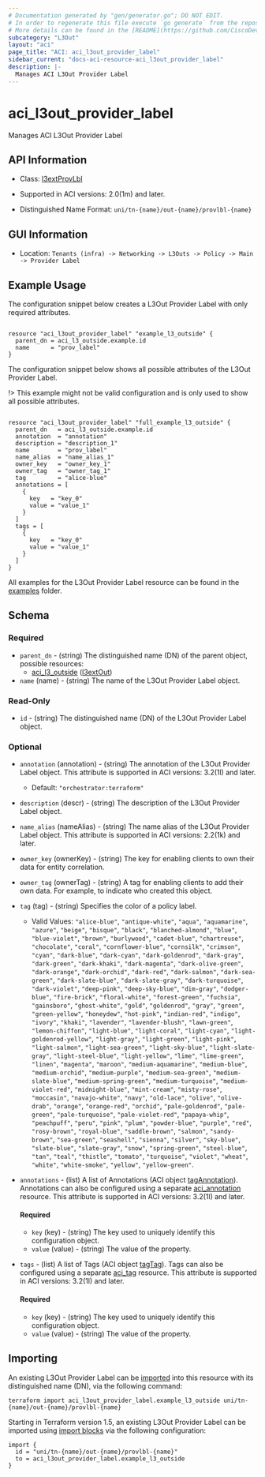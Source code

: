 ```yaml
---
# Documentation generated by "gen/generator.go"; DO NOT EDIT.
# In order to regenerate this file execute `go generate` from the repository root.
# More details can be found in the [README](https://github.com/CiscoDevNet/terraform-provider-aci/blob/master/README.md).
subcategory: "L3Out"
layout: "aci"
page_title: "ACI: aci_l3out_provider_label"
sidebar_current: "docs-aci-resource-aci_l3out_provider_label"
description: |-
  Manages ACI L3Out Provider Label
---
```


# aci_l3out_provider_label #

Manages ACI L3Out Provider Label



## API Information ##

* Class: [l3extProvLbl](https://pubhub.devnetcloud.com/media/model-doc-latest/docs/app/index.html#/objects/l3extProvLbl/overview)

* Supported in ACI versions: 2.0(1m) and later.

* Distinguished Name Format: `uni/tn-{name}/out-{name}/provlbl-{name}`

## GUI Information ##

* Location: `Tenants (infra) -> Networking -> L3Outs -> Policy -> Main -> Provider Label`

## Example Usage ##

The configuration snippet below creates a L3Out Provider Label with only required attributes.

```hcl

resource "aci_l3out_provider_label" "example_l3_outside" {
  parent_dn = aci_l3_outside.example.id
  name      = "prov_label"
}

```
The configuration snippet below shows all possible attributes of the L3Out Provider Label.

!> This example might not be valid configuration and is only used to show all possible attributes.

```hcl

resource "aci_l3out_provider_label" "full_example_l3_outside" {
  parent_dn   = aci_l3_outside.example.id
  annotation  = "annotation"
  description = "description_1"
  name        = "prov_label"
  name_alias  = "name_alias_1"
  owner_key   = "owner_key_1"
  owner_tag   = "owner_tag_1"
  tag         = "alice-blue"
  annotations = [
    {
      key   = "key_0"
      value = "value_1"
    }
  ]
  tags = [
    {
      key   = "key_0"
      value = "value_1"
    }
  ]
}

```

All examples for the L3Out Provider Label resource can be found in the [examples](https://github.com/CiscoDevNet/terraform-provider-aci/tree/master/examples/resources/aci_l3out_provider_label) folder.

## Schema ##

### Required ###

* `parent_dn` - (string) The distinguished name (DN) of the parent object, possible resources:
  - [aci_l3_outside](https://registry.terraform.io/providers/CiscoDevNet/aci/latest/docs/resources/l3_outside) ([l3extOut](https://pubhub.devnetcloud.com/media/model-doc-latest/docs/app/index.html#/objects/l3extOut/overview))
* `name` (name) - (string) The name of the L3Out Provider Label object.

### Read-Only ###

* `id` - (string) The distinguished name (DN) of the L3Out Provider Label object.

### Optional ###

* `annotation` (annotation) - (string) The annotation of the L3Out Provider Label object. This attribute is supported in ACI versions: 3.2(1l) and later.
  - Default: `"orchestrator:terraform"`
* `description` (descr) - (string) The description of the L3Out Provider Label object.
* `name_alias` (nameAlias) - (string) The name alias of the L3Out Provider Label object. This attribute is supported in ACI versions: 2.2(1k) and later.
* `owner_key` (ownerKey) - (string) The key for enabling clients to own their data for entity correlation.
* `owner_tag` (ownerTag) - (string) A tag for enabling clients to add their own data. For example, to indicate who created this object.
* `tag` (tag) - (string) Specifies the color of a policy label.
  - Valid Values: `"alice-blue"`, `"antique-white"`, `"aqua"`, `"aquamarine"`, `"azure"`, `"beige"`, `"bisque"`, `"black"`, `"blanched-almond"`, `"blue"`, `"blue-violet"`, `"brown"`, `"burlywood"`, `"cadet-blue"`, `"chartreuse"`, `"chocolate"`, `"coral"`, `"cornflower-blue"`, `"cornsilk"`, `"crimson"`, `"cyan"`, `"dark-blue"`, `"dark-cyan"`, `"dark-goldenrod"`, `"dark-gray"`, `"dark-green"`, `"dark-khaki"`, `"dark-magenta"`, `"dark-olive-green"`, `"dark-orange"`, `"dark-orchid"`, `"dark-red"`, `"dark-salmon"`, `"dark-sea-green"`, `"dark-slate-blue"`, `"dark-slate-gray"`, `"dark-turquoise"`, `"dark-violet"`, `"deep-pink"`, `"deep-sky-blue"`, `"dim-gray"`, `"dodger-blue"`, `"fire-brick"`, `"floral-white"`, `"forest-green"`, `"fuchsia"`, `"gainsboro"`, `"ghost-white"`, `"gold"`, `"goldenrod"`, `"gray"`, `"green"`, `"green-yellow"`, `"honeydew"`, `"hot-pink"`, `"indian-red"`, `"indigo"`, `"ivory"`, `"khaki"`, `"lavender"`, `"lavender-blush"`, `"lawn-green"`, `"lemon-chiffon"`, `"light-blue"`, `"light-coral"`, `"light-cyan"`, `"light-goldenrod-yellow"`, `"light-gray"`, `"light-green"`, `"light-pink"`, `"light-salmon"`, `"light-sea-green"`, `"light-sky-blue"`, `"light-slate-gray"`, `"light-steel-blue"`, `"light-yellow"`, `"lime"`, `"lime-green"`, `"linen"`, `"magenta"`, `"maroon"`, `"medium-aquamarine"`, `"medium-blue"`, `"medium-orchid"`, `"medium-purple"`, `"medium-sea-green"`, `"medium-slate-blue"`, `"medium-spring-green"`, `"medium-turquoise"`, `"medium-violet-red"`, `"midnight-blue"`, `"mint-cream"`, `"misty-rose"`, `"moccasin"`, `"navajo-white"`, `"navy"`, `"old-lace"`, `"olive"`, `"olive-drab"`, `"orange"`, `"orange-red"`, `"orchid"`, `"pale-goldenrod"`, `"pale-green"`, `"pale-turquoise"`, `"pale-violet-red"`, `"papaya-whip"`, `"peachpuff"`, `"peru"`, `"pink"`, `"plum"`, `"powder-blue"`, `"purple"`, `"red"`, `"rosy-brown"`, `"royal-blue"`, `"saddle-brown"`, `"salmon"`, `"sandy-brown"`, `"sea-green"`, `"seashell"`, `"sienna"`, `"silver"`, `"sky-blue"`, `"slate-blue"`, `"slate-gray"`, `"snow"`, `"spring-green"`, `"steel-blue"`, `"tan"`, `"teal"`, `"thistle"`, `"tomato"`, `"turquoise"`, `"violet"`, `"wheat"`, `"white"`, `"white-smoke"`, `"yellow"`, `"yellow-green"`.
* `annotations` - (list) A list of Annotations (ACI object [tagAnnotation](https://pubhub.devnetcloud.com/media/model-doc-latest/docs/app/index.html#/objects/tagAnnotation/overview)). Annotations can also be configured using a separate [aci_annotation](https://registry.terraform.io/providers/CiscoDevNet/aci/latest/docs/resources/annotation) resource. This attribute is supported in ACI versions: 3.2(1l) and later.
  #### Required ####
  
    * `key` (key) - (string) The key used to uniquely identify this configuration object.
    * `value` (value) - (string) The value of the property.
* `tags` - (list) A list of Tags (ACI object [tagTag](https://pubhub.devnetcloud.com/media/model-doc-latest/docs/app/index.html#/objects/tagTag/overview)). Tags can also be configured using a separate [aci_tag](https://registry.terraform.io/providers/CiscoDevNet/aci/latest/docs/resources/tag) resource. This attribute is supported in ACI versions: 3.2(1l) and later.
  #### Required ####
  
    * `key` (key) - (string) The key used to uniquely identify this configuration object.
    * `value` (value) - (string) The value of the property.

## Importing

An existing L3Out Provider Label can be [imported](https://www.terraform.io/docs/import/index.html) into this resource with its distinguished name (DN), via the following command:

```
terraform import aci_l3out_provider_label.example_l3_outside uni/tn-{name}/out-{name}/provlbl-{name}
```

Starting in Terraform version 1.5, an existing L3Out Provider Label can be imported
using [import blocks](https://developer.hashicorp.com/terraform/language/import) via the following configuration:

```
import {
  id = "uni/tn-{name}/out-{name}/provlbl-{name}"
  to = aci_l3out_provider_label.example_l3_outside
}
```
